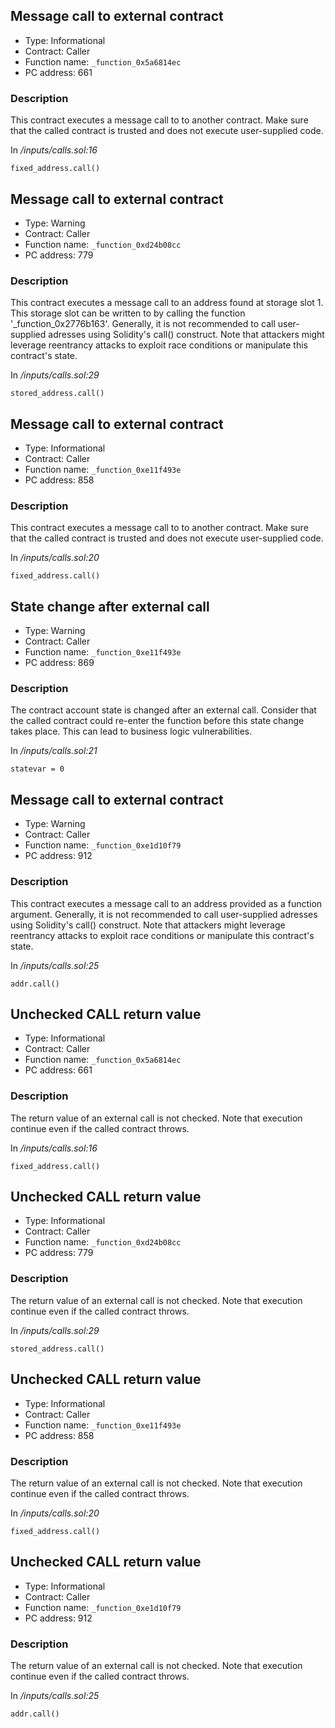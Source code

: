 

## Message call to external contract

- Type: Informational
- Contract: Caller
- Function name: `_function_0x5a6814ec`
- PC address: 661



### Description

This contract executes a message call to to another contract. Make sure that the called contract is trusted and does not execute user-supplied code.

In *<TESTDATA>/inputs/calls.sol:16*

```
fixed_address.call()
```


## Message call to external contract

- Type: Warning
- Contract: Caller
- Function name: `_function_0xd24b08cc`
- PC address: 779



### Description

This contract executes a message call to an address found at storage slot 1. This storage slot can be written to by calling the function '_function_0x2776b163'. Generally, it is not recommended to call user-supplied adresses using Solidity's call() construct. Note that attackers might leverage reentrancy attacks to exploit race conditions or manipulate this contract's state.

In *<TESTDATA>/inputs/calls.sol:29*

```
stored_address.call()
```


## Message call to external contract

- Type: Informational
- Contract: Caller
- Function name: `_function_0xe11f493e`
- PC address: 858



### Description

This contract executes a message call to to another contract. Make sure that the called contract is trusted and does not execute user-supplied code.

In *<TESTDATA>/inputs/calls.sol:20*

```
fixed_address.call()
```


## State change after external call

- Type: Warning
- Contract: Caller
- Function name: `_function_0xe11f493e`
- PC address: 869



### Description

The contract account state is changed after an external call. Consider that the called contract could re-enter the function before this state change takes place. This can lead to business logic vulnerabilities.

In *<TESTDATA>/inputs/calls.sol:21*

```
statevar = 0
```


## Message call to external contract

- Type: Warning
- Contract: Caller
- Function name: `_function_0xe1d10f79`
- PC address: 912



### Description

This contract executes a message call to an address provided as a function argument. Generally, it is not recommended to call user-supplied adresses using Solidity's call() construct. Note that attackers might leverage reentrancy attacks to exploit race conditions or manipulate this contract's state.

In *<TESTDATA>/inputs/calls.sol:25*

```
addr.call()
```


## Unchecked CALL return value

- Type: Informational
- Contract: Caller
- Function name: `_function_0x5a6814ec`
- PC address: 661



### Description

The return value of an external call is not checked. Note that execution continue even if the called contract throws.

In *<TESTDATA>/inputs/calls.sol:16*

```
fixed_address.call()
```


## Unchecked CALL return value

- Type: Informational
- Contract: Caller
- Function name: `_function_0xd24b08cc`
- PC address: 779



### Description

The return value of an external call is not checked. Note that execution continue even if the called contract throws.

In *<TESTDATA>/inputs/calls.sol:29*

```
stored_address.call()
```


## Unchecked CALL return value

- Type: Informational
- Contract: Caller
- Function name: `_function_0xe11f493e`
- PC address: 858



### Description

The return value of an external call is not checked. Note that execution continue even if the called contract throws.

In *<TESTDATA>/inputs/calls.sol:20*

```
fixed_address.call()
```


## Unchecked CALL return value

- Type: Informational
- Contract: Caller
- Function name: `_function_0xe1d10f79`
- PC address: 912



### Description

The return value of an external call is not checked. Note that execution continue even if the called contract throws.

In *<TESTDATA>/inputs/calls.sol:25*

```
addr.call()
```
